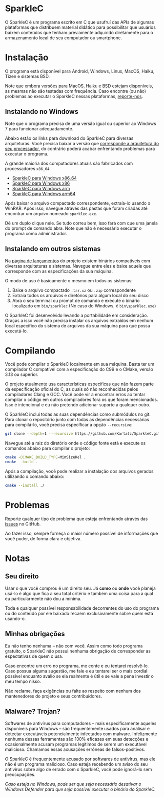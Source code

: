 # SparkleC

O SparkleC é um programa escrito em C que usufruí das APIs de algumas plataformas que distribuem material didático para possibilitar que usuários baixem conteúdos que tenham previamente adquirido diretamente para o armazenamento local de seu computador ou smartphone.

# Instalação

O programa está disponível para Android, Windows, Linux, MacOS, Haiku, Tizen e sistemas BSD.

Note que embora versões para MacOS, Haiku e BSD estejam disponíveis, as mesmas não são testadas com frequência. Caso encontre (ou não) problemas ao executar o SparkleC nessas plataformas, [reporte-nos](https://github.com/Kartatz/SparkleC/issues).

## Instalando no Windows

Note que o programa precisa de uma versão igual ou superior ao Windows 7 para funcionar adequadamente.

Abaixo estão os links para download do SparkleC para diversas arquiteturas. Você precisa baixar a versão que [corresponde a arquitetura do seu processador](https://support.microsoft.com/pt-br/windows/versões-de-32-bits-e-64-bits-do-windows-perguntas-frequentes-c6ca9541-8dce-4d48-0415-94a3faa2e13d), do contrário poderá acabar enfrentando problemas para executar o programa.

A grande maioria dos computadores atuais são fabricados com processadores `x86_64`.

- [SparkleC para Windows x86_64](https://github.com/Kartatz/SparkleC/releases/download/v0.4/x86_64-w64-mingw32.zip)
- [SparkleC para Windows x86](https://github.com/Kartatz/SparkleC/releases/download/v0.4/i686-w64-mingw32.zip)
- [SparkleC para Windows arm](https://github.com/Kartatz/SparkleC/releases/download/v0.4/armv7-w64-mingw32.zip)
- [SparkleC para Windows arm64](https://github.com/Kartatz/SparkleC/releases/download/v0.4/aarch64-w64-mingw32.zip)

Após baixar o arquivo compactado correspondente, extraía-io usando o WinRAR. Após isso, navegue através das pastas que foram criadas até encontrar um arquivo nomeado `sparklec.exe`.

Dê um duplo clique nele. Se tudo correu bem, isso fará com que uma janela do prompt de comando abra. Note que não é necessário executar o programa como administrador.

## Instalando em outros sistemas

Na [página de lançamentos](https://github.com/Kartatz/SparkleC/releases) do projeto existem binários compatíveis com diversas arquiteturas e sistemas. Navegue entre eles e baixe aquele que corresponde com as especificações da sua máquina.

O modo de uso é basicamente o mesmo em todos os sistemas:

1. Baixe o arquivo compactado `.tar.xz` ou `.zip` correspondente
2. Extraia todos os arquivos e diretórios para algum local do seu disco
3. Abra o seu terminal ou prompt de comando e execute o binário localizado em `bin/sparklec` (No caso do Windows, é `bin\sparklec.exe`)

O SparkleC foi desenvolvido levando a portabilidade em consideração. Graças a isso você não precisa instalar os arquivos extraídos em nenhum local específico do sistema de arquivos da sua máquina para que possa executá-lo.

# Compilando

Você pode compilar o SparkleC localmente em sua máquina. Basta ter um compilador C compatível com a especificação do C99 e o CMake, versão 3.13 ou superior.

O projeto atualmente usa características específicas que não fazem parte da especificação oficial do C, as quais só não reconhecidas pelos compiladores Clang e GCC. Você pode vir a encontrar erros ao tentar compilar o código em outros compiladores fora os que foram mencionados. Isso é intencional e eu não pretendo adicionar suporte a qualquer outro.

O SparkleC inclui todas as suas dependências como submódulos no git. Para clonar o repositório junto com todas as dependências necessárias para compilá-lo, você precisa específicar a opção `--recursive`:

```bash
git clone --depth=1 --recursive https://github.com/Kartatz/SparkleC.git
```

Navegue até a raiz do diretório onde o código fonte está e execute os comandos abaixo para compilar o projeto:

```bash
cmake -DCMAKE_BUILD_TYPE=MinSizeRel .
cmake --build .
```

Após a compilação, você pode realizar a instalação dos arquivos gerados utilizando o comando abaixo:

```bash
cmake --install ./
```

# Problemas

Reporte qualquer tipo de problema que esteja enfrentando através das [issues](https://github.com/Kartatz/SparkleC/issues) no GitHub.

Ao fazer isso, sempre forneça o maior número possível de informações que você puder, de forma clara e objetiva.

# Notas

## Seu direito

Usar o que você comprou é um direito seu. Já **como** ou **onde** você planeja usá-lo é algo que fica a seu total critério e também uma coisa para a qual eu particularmente não dou a mínima.

Toda e qualquer possível responsabilidade decorrentes do uso do programa ou do conteúdo por ele baixado recaem exclusivamente sobre quem está usando-o.

## Minhas obrigações

Eu não tenho nenhuma – não com você. Assim como todo programa gratuito, o SparkleC não possui nenhuma obrigação de corresponder as espectativas de quem o usa.

Caso encontre um erro no programa, me conte e eu tentarei resolvê-lo. Caso possua alguma sugestão, me fale e eu tentarei ser o mais cordial possível enquanto avalio se ela realmente é útil e se vale a pena investir o meu tempo nisso.

Não reclame, faça exigências ou falte ao respeito com nenhum dos mantenedores do projeto e seus contribuidores.

## Malware? Trojan?

Softwares de antivírus para computadores – mais especificamente aqueles disponíveis para Windows – são frequentemente usados para analisar e detectar executáveis potencialmente infectados com malware. Infelizmente nenhuma dessas ferramentas são 100% eficazes em suas detecções e ocasionalmente acusam programas legítimos de serem um executável malicioso. Chamamos essas acusações errôneas de falsos-positivos.

O SparkleC é frequentemente acusado por softwares de antivírus, mas ele não é um programa malicioso. Caso esteja recebendo um aviso do seu antivírus sobre algo de errado com o SparkleC, você pode ignorá-lo sem preocupações.

_Caso esteja no Windows, pode ser que seja necessário desativar o Windows Defender para que seja possível executar o binário do SparkleC._
